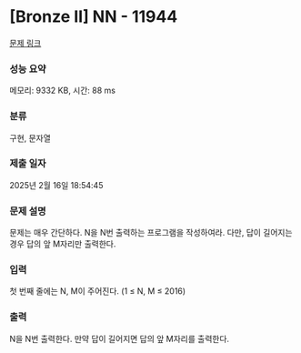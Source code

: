 # [Bronze II] NN - 11944 

[문제 링크](https://www.acmicpc.net/problem/11944) 

### 성능 요약

메모리: 9332 KB, 시간: 88 ms

### 분류

구현, 문자열

### 제출 일자

2025년 2월 16일 18:54:45

### 문제 설명

<p>문제는 매우 간단하다. N을 N번 출력하는 프로그램을 작성하여라. 다만, 답이 길어지는 경우 답의 앞 M자리만 출력한다.</p>

### 입력 

 <p>첫 번째 줄에는 N, M이 주어진다. (1 ≤ N, M ≤ 2016)</p>

### 출력 

 <p>N을 N번 출력한다. 만약 답이 길어지면 답의 앞 M자리를 출력한다.</p>

